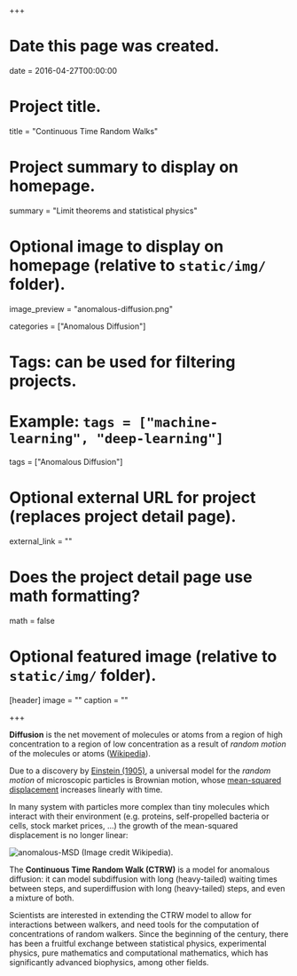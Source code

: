 +++
# Date this page was created.
date = 2016-04-27T00:00:00

# Project title.
title = "Continuous Time Random Walks"

# Project summary to display on homepage.
summary = "Limit theorems and statistical physics"

# Optional image to display on homepage (relative to `static/img/` folder).
image_preview = "anomalous-diffusion.png"

categories = ["Anomalous Diffusion"]
# Tags: can be used for filtering projects.
# Example: `tags = ["machine-learning", "deep-learning"]`
tags = ["Anomalous Diffusion"]

# Optional external URL for project (replaces project detail page).
external_link = ""

# Does the project detail page use math formatting?
math = false

# Optional featured image (relative to `static/img/` folder).
[header]
image = ""
caption = ""

+++

**Diffusion** is the net movement of molecules or atoms from a region of high
concentration to a region of low concentration
as a result of _random motion_ of the molecules or atoms
([Wikipedia](https://en.wikipedia.org/wiki/Diffusion)).

Due to a discovery by
[Einstein (1905)](https://doi.org/10.1002/andp.19053220806),
a universal model for the _random motion_ of microscopic particles
is Brownian motion, whose
[mean-squared displacement](https://en.wikipedia.org/wiki/Mean_squared_displacement)
increases linearly with time.

In many system with particles more complex than tiny molecules which interact
with their environment
(e.g. proteins, self-propelled bacteria or cells, stock market prices, ...)
the growth of the mean-squared displacement is no longer linear:

![anomalous-MSD](https://upload.wikimedia.org/wikipedia/commons/e/e6/Msd_anomalous_diffusion.svg) (Image credit Wikipedia).

The **Continuous Time Random Walk (CTRW)** is a model for anomalous diffusion:
it can model subdiffusion with long (heavy-tailed) waiting times between
steps, and superdiffusion with long (heavy-tailed) steps, and even a
mixture of both.

Scientists are interested in extending the CTRW model to allow for interactions
between walkers, and need tools for the computation of concentrations of
random walkers. Since the beginning of the century,
there has been a fruitful exchange
between statistical physics, experimental physics, pure mathematics and
computational mathematics, which has significantly advanced biophysics,
among other fields.
